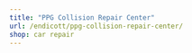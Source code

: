 ```yaml
---
title: "PPG Collision Repair Center"
url: /endicott/ppg-collision-repair-center/
shop: car repair
---
```

